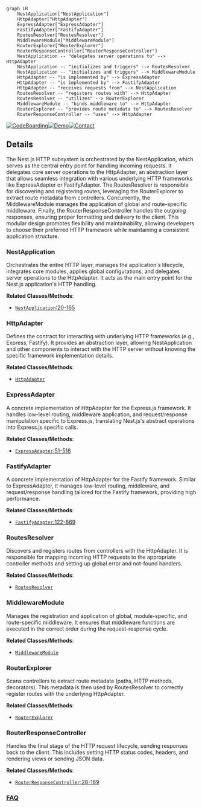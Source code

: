 ```mermaid
graph LR
    NestApplication["NestApplication"]
    HttpAdapter["HttpAdapter"]
    ExpressAdapter["ExpressAdapter"]
    FastifyAdapter["FastifyAdapter"]
    RoutesResolver["RoutesResolver"]
    MiddlewareModule["MiddlewareModule"]
    RouterExplorer["RouterExplorer"]
    RouterResponseController["RouterResponseController"]
    NestApplication -- "delegates server operations to" --> HttpAdapter
    NestApplication -- "initializes and triggers" --> RoutesResolver
    NestApplication -- "initializes and triggers" --> MiddlewareModule
    HttpAdapter -- "is implemented by" --> ExpressAdapter
    HttpAdapter -- "is implemented by" --> FastifyAdapter
    HttpAdapter -- "receives requests from" --> NestApplication
    RoutesResolver -- "registers routes with" --> HttpAdapter
    RoutesResolver -- "utilizes" --> RouterExplorer
    MiddlewareModule -- "binds middleware to" --> HttpAdapter
    RouterExplorer -- "provides route metadata to" --> RoutesResolver
    RouterResponseController -- "uses" --> HttpAdapter
```

[![CodeBoarding](https://img.shields.io/badge/Generated%20by-CodeBoarding-9cf?style=flat-square)](https://github.com/CodeBoarding/GeneratedOnBoardings)[![Demo](https://img.shields.io/badge/Try%20our-Demo-blue?style=flat-square)](https://www.codeboarding.org/demo)[![Contact](https://img.shields.io/badge/Contact%20us%20-%20contact@codeboarding.org-lightgrey?style=flat-square)](mailto:contact@codeboarding.org)

## Details

The Nest.js HTTP subsystem is orchestrated by the NestApplication, which serves as the central entry point for handling incoming requests. It delegates core server operations to the HttpAdapter, an abstraction layer that allows seamless integration with various underlying HTTP frameworks like ExpressAdapter or FastifyAdapter. The RoutesResolver is responsible for discovering and registering routes, leveraging the RouterExplorer to extract route metadata from controllers. Concurrently, the MiddlewareModule manages the application of global and route-specific middleware. Finally, the RouterResponseController handles the outgoing responses, ensuring proper formatting and delivery to the client. This modular design promotes flexibility and maintainability, allowing developers to choose their preferred HTTP framework while maintaining a consistent application structure.

### NestApplication
Orchestrates the entire HTTP layer, manages the application's lifecycle, integrates core modules, applies global configurations, and delegates server operations to the HttpAdapter. It acts as the main entry point for the Nest.js application's HTTP handling.


**Related Classes/Methods**:

- <a href="https://github.com/nestjs/nest/blob/master/packages/common/interfaces/nest-application.interface.ts#L20-L165" target="_blank" rel="noopener noreferrer">`NestApplication`:20-165</a>


### HttpAdapter
Defines the contract for interacting with underlying HTTP frameworks (e.g., Express, Fastify). It provides an abstraction layer, allowing NestApplication and other components to interact with the HTTP server without knowing the specific framework implementation details.


**Related Classes/Methods**:

- <a href="https://github.com/nestjs/nest/blob/master/packages/platform-fastify/interfaces/nest-fastify-application.interface.ts" target="_blank" rel="noopener noreferrer">`HttpAdapter`</a>


### ExpressAdapter
A concrete implementation of HttpAdapter for the Express.js framework. It handles low-level routing, middleware application, and request/response manipulation specific to Express.js, translating Nest.js's abstract operations into Express.js specific calls.


**Related Classes/Methods**:

- <a href="https://github.com/nestjs/nest/blob/master/packages/platform-express/adapters/express-adapter.ts#L51-L518" target="_blank" rel="noopener noreferrer">`ExpressAdapter`:51-518</a>


### FastifyAdapter
A concrete implementation of HttpAdapter for the Fastify framework. Similar to ExpressAdapter, it manages low-level routing, middleware, and request/response handling tailored for the Fastify framework, providing high performance.


**Related Classes/Methods**:

- <a href="https://github.com/nestjs/nest/blob/master/packages/platform-fastify/adapters/fastify-adapter.ts#L122-L869" target="_blank" rel="noopener noreferrer">`FastifyAdapter`:122-869</a>


### RoutesResolver
Discovers and registers routes from controllers with the HttpAdapter. It is responsible for mapping incoming HTTP requests to the appropriate controller methods and setting up global error and not-found handlers.


**Related Classes/Methods**:

- <a href="https://github.com/nestjs/nest/blob/master/packages/core/nest-application.ts" target="_blank" rel="noopener noreferrer">`RoutesResolver`</a>


### MiddlewareModule
Manages the registration and application of global, module-specific, and route-specific middleware. It ensures that middleware functions are executed in the correct order during the request-response cycle.


**Related Classes/Methods**:

- <a href="https://github.com/nestjs/nest/blob/master/packages/core/nest-application.ts" target="_blank" rel="noopener noreferrer">`MiddlewareModule`</a>


### RouterExplorer
Scans controllers to extract route metadata (paths, HTTP methods, decorators). This metadata is then used by RoutesResolver to correctly register routes with the underlying HttpAdapter.


**Related Classes/Methods**:

- <a href="https://github.com/nestjs/nest/blob/master/packages/core/router/routes-resolver.ts" target="_blank" rel="noopener noreferrer">`RouterExplorer`</a>


### RouterResponseController
Handles the final stage of the HTTP request lifecycle, sending responses back to the client. This includes setting HTTP status codes, headers, and rendering views or sending JSON data.


**Related Classes/Methods**:

- <a href="https://github.com/nestjs/nest/blob/master/packages/core/router/router-response-controller.ts#L28-L169" target="_blank" rel="noopener noreferrer">`RouterResponseController`:28-169</a>




### [FAQ](https://github.com/CodeBoarding/GeneratedOnBoardings/tree/main?tab=readme-ov-file#faq)